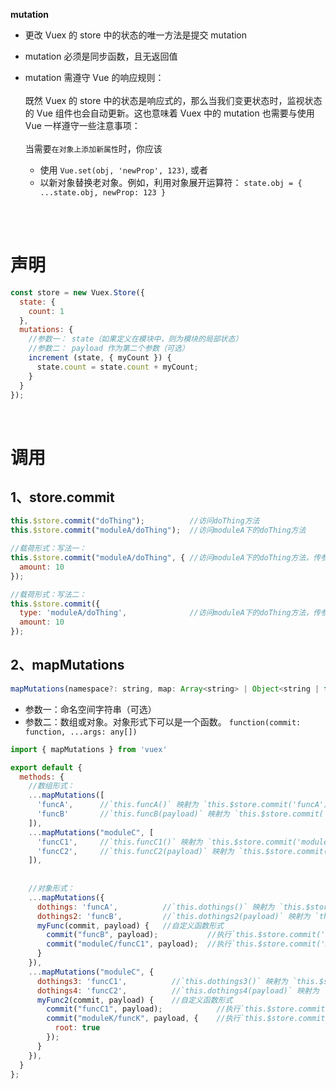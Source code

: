 **mutation**
- 更改 Vuex 的 store 中的状态的唯一方法是提交 mutation
- mutation 必须是同步函数，且无返回值
- mutation 需遵守 Vue 的响应规则：<br><br>
既然 Vuex 的 store 中的状态是响应式的，那么当我们变更状态时，监视状态的 Vue 组件也会自动更新。这也意味着 Vuex 中的 mutation 也需要与使用 Vue 一样遵守一些注意事项：<br><br>
    当需要`在对象上添加新属性`时，你应该

    - 使用 `Vue.set(obj, 'newProp', 123)`, 或者
    - 以新对象替换老对象。例如，利用对象展开运算符：  `state.obj = { ...state.obj, newProp: 123 }`


<br><br>

# 声明

```js
const store = new Vuex.Store({
  state: {
    count: 1
  },
  mutations: {
    //参数一： state（如果定义在模块中，则为模块的局部状态）
    //参数二： payload 作为第二个参数（可选）
    increment (state, { myCount }) {
      state.count = state.count + myCount;
    }
  }
});
```

<br>

# 调用

## 1、store.commit

```js
this.$store.commit("doThing");          //访问doThing方法
this.$store.commit("moduleA/doThing");  //访问moduleA下的doThing方法

//载荷形式：写法一：
this.$store.commit("moduleA/doThing", { //访问moduleA下的doThing方法，传参：`{amount: 10}`
  amount: 10
});

//载荷形式：写法二：
this.$store.commit({
  type: 'moduleA/doThing',              //访问moduleA下的doThing方法，传参：`{amount: 10}`
  amount: 10
});
```

## 2、mapMutations

```js
mapMutations(namespace?: string, map: Array<string> | Object<string | function>): Object
```
- 参数一：命名空间字符串（可选）
- 参数二：数组或对象。对象形式下可以是一个函数。 `function(commit: function, ...args: any[])`

```js
import { mapMutations } from 'vuex'

export default {
  methods: {
    //数组形式：
    ...mapMutations([
      'funcA',      //`this.funcA()` 映射为 `this.$store.commit('funcA')`
      'funcB'       //`this.funcB(payload)` 映射为 `this.$store.commit('funcB', payload)` (载荷形式)
    ]),
    ...mapMutations("moduleC", [
      'funcC1',     //`this.funcC1()` 映射为 `this.$store.commit('moduleC/funcC1')`
      'funcC2',     //`this.funcC2(payload)` 映射为 `this.$store.commit('moduleC/funcC2', payload)` (载荷形式)
    ]),
    
    
    //对象形式：
    ...mapMutations({
      dothings: 'funcA',          //`this.dothings()` 映射为 `this.$store.commit('funcA')`,
      dothings2: 'funcB',         //`this.dothings2(payload)` 映射为 `this.$store.commit('funcB', payload)`  (载荷形式)
      myFunc(commit, payload) {   //自定义函数形式 
        commit("funcB", payload);           //执行`this.$store.commit('funcB', payload)`
        commit("moduleC/funcC1", payload);  //执行`this.$store.commit('moduleC/funcC1', payload)`
      }
    }),
    ...mapMutations("moduleC", {
      dothings3: 'funcC1',          //`this.dothings3()` 映射为 `this.$store.commit('moduleC/funcC1')`
      dothings4: 'funcC2',          //`this.dothings4(payload)` 映射为 `this.$store.commit('moduleC/funcC2', payload)` (载荷形式)
      myFunc2(commit, payload) {    //自定义函数形式 
        commit("funcC1", payload);            //执行`this.$store.commit('moduleC/funcC1', payload)`
        commit("moduleK/funcK", payload, {    //执行`this.$store.commit('moduleK/funcK', payload)`
          root: true
        });
      }
    }),
  }
};
```
